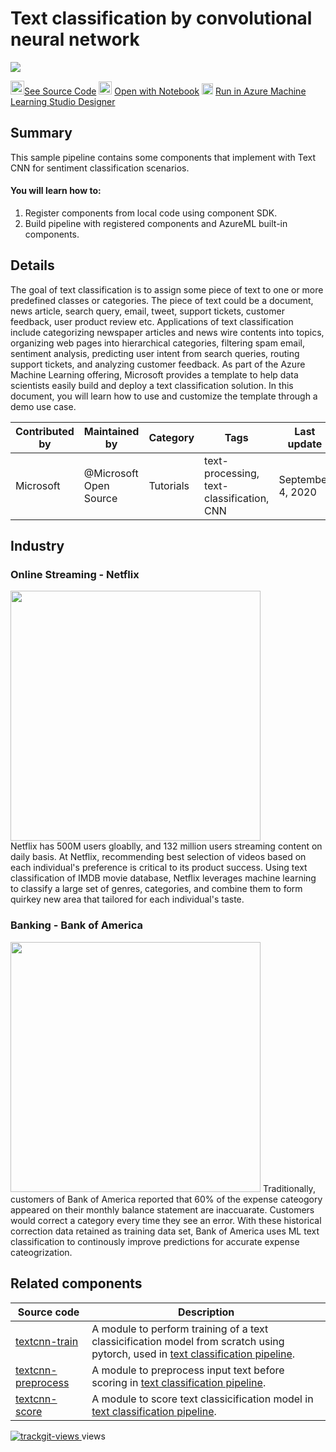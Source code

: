 # Text classification by convolutional neural network
![](https://contentmamluswest001.blob.core.windows.net/content/14b2744cf8d6418c87ffddc3f3127242/9502630827244d60a1214f250e3bbca7/f43e79f47d8a4219bf8613d271ea2c45/image?18739520845379465)

<img src="https://maxcdn.icons8.com/Share/icon/p1em/Logos/github1600.png" width=22px>[See Source Code]()
<img width=21px src="https://upload.wikimedia.org/wikipedia/commons/thumb/3/38/Jupyter_logo.svg/1200px-Jupyter_logo.svg.png"> [Open with Notebook]()
<img src="https://ms-toolsai.gallerycdn.vsassets.io/extensions/ms-toolsai/vscode-ai/0.5.1/1556575437282/Microsoft.VisualStudio.Services.Icons.Default" width=18px> [Run in Azure Machine Learning Studio Designer]()
## Summary
This sample pipeline contains some components that implement with Text CNN for sentiment classification scenarios.

#### You will learn how to:

1. Register components from local code using component SDK.
2. Build pipeline with registered components and AzureML built-in components.

## Details

The goal of text classification is to assign some piece of text to one or more predefined classes or categories. The piece of text could be a document, news article, search query, email, tweet, support tickets, customer feedback, user product review etc. Applications of text classification include categorizing newspaper articles and news wire contents into topics, organizing web pages into hierarchical categories, filtering spam email, sentiment analysis, predicting user intent from search queries, routing support tickets, and analyzing customer feedback. As part of the Azure Machine Learning offering, Microsoft provides a template to help data scientists easily build and deploy a text classification solution. In this document, you will learn how to use and customize the template through a demo use case.

| Contributed by | Maintained by | Category | Tags | Last update | 
|---|---|---|---|---|
| Microsoft | @Microsoft Open Source | Tutorials |text-processing, text-classification, CNN| September 4, 2020 |

## Industry

### Online Streaming - Netflix
<img width=400px src="https://fm.cnbc.com/applications/cnbc.com/resources/img/editorial/2017/05/04/104449321-netflix-offline-1.720x405.jpg?v=1493920615"><br>
Netflix has 500M users gloablly, and 132 million users streaming content on daily basis. At Netflix, recommending best selection of videos based on each individual's preference is critical to its product success. Using text classification of IMDB movie database, Netflix leverages machine learning to classify a large set of genres, categories, and combine them to form quirkey new area that tailored for each individual's taste.

### Banking - Bank of America
<img width=400px src="https://th.bing.com/th/id/OIP.mmyufsLQuNmq8HkRaUWJ3wHaD4?pid=Api&rs=1">
Traditionally, customers of Bank of America reported that 60% of the expense cateogory appeared on their monthly balance statement are inaccuarate. Customers would correct a category every time they see an error. With these historical correction data retained as training data set, Bank of America uses ML text classification to continously improve predictions for accurate expense cateogrization.


## Related components
| Source code               | Description                                                  |
| --- |--- |
| [textcnn-train](textcnn-train) | A module to perform training of a text classicification model from scratch using pytorch, used in [text classification pipeline](../text-classification.ipynb). |
| [textcnn-preprocess](textcnn-preprocess) | A module to preprocess input text before scoring in [text classification pipeline](https://github.com/tichx/azureml-pipeline-components-gallery/blob/master/Pipelines/textcnn-pipeline/text-classification.ipynb). |
| [textcnn-score](textcnn-score) | A module to score text classicification model in [text classification pipeline](#). |

<a href="https://trackgit.com">
<img src="https://sfy.cx/u/oFu" alt="trackgit-views" />
</a> views